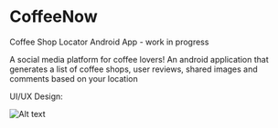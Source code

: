 
# CoffeeNow
Coffee Shop Locator Android App - work in progress

A social media platform for coffee lovers! 
An android application that generates a list of coffee shops, user reviews, shared images and comments based on your location

UI/UX Design: 


![Alt text](https://github.com/saijalsuri/CoffeeNow/blob/master/coffeenow_UI.png)
